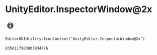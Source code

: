 # UnityEditor.InspectorWindow@2x
![](/img/UnityEditor.InspectorWindow@2x.png)

``` CSharp
EditorGUIUtility.IconContent("UnityEditor.InspectorWindow@2x")
```
```
8356117983803934776
```
